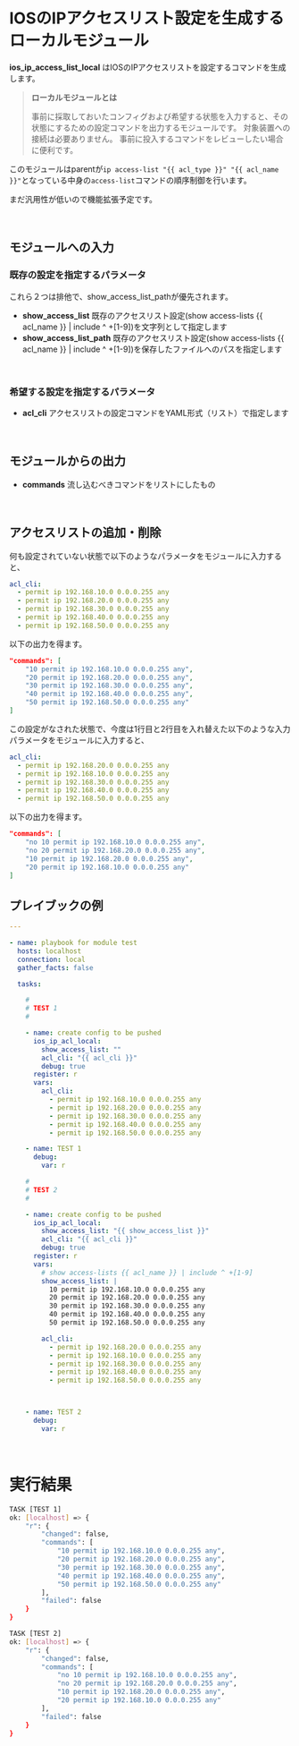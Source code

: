 # IOSのIPアクセスリスト設定を生成するローカルモジュール

**ios_ip_access_list_local** はIOSのIPアクセスリストを設定するコマンドを生成します。

> **ローカルモジュールとは**
>
> 事前に採取しておいたコンフィグおよび希望する状態を入力すると、その状態にするための設定コマンドを出力するモジュールです。
> 対象装置への接続は必要ありません。
> 事前に投入するコマンドをレビューしたい場合に便利です。

このモジュールはparentが`ip access-list "{{ acl_type }}" "{{ acl_name }}"`となっている中身の`access-list`コマンドの順序制御を行います。

まだ汎用性が低いので機能拡張予定です。

<br>

## モジュールへの入力

### 既存の設定を指定するパラメータ

これら２つは排他で、show_access_list_pathが優先されます。

- **show_access_list** 既存のアクセスリスト設定(show access-lists {{ acl_name }} | include ^ +[1-9])を文字列として指定します
- **show_access_list_path** 既存のアクセスリスト設定(show access-lists {{ acl_name }} | include ^ +[1-9])を保存したファイルへのパスを指定します

<br>

### 希望する設定を指定するパラメータ

- **acl_cli** アクセスリストの設定コマンドをYAML形式（リスト）で指定します

<br>

## モジュールからの出力

- **commands** 流し込むべきコマンドをリストにしたもの

<br>

## アクセスリストの追加・削除

何も設定されていない状態で以下のようなパラメータをモジュールに入力すると、

```yaml
acl_cli:
  - permit ip 192.168.10.0 0.0.0.255 any
  - permit ip 192.168.20.0 0.0.0.255 any
  - permit ip 192.168.30.0 0.0.0.255 any
  - permit ip 192.168.40.0 0.0.0.255 any
  - permit ip 192.168.50.0 0.0.0.255 any
```

以下の出力を得ます。

```json
"commands": [
    "10 permit ip 192.168.10.0 0.0.0.255 any",
    "20 permit ip 192.168.20.0 0.0.0.255 any",
    "30 permit ip 192.168.30.0 0.0.0.255 any",
    "40 permit ip 192.168.40.0 0.0.0.255 any",
    "50 permit ip 192.168.50.0 0.0.0.255 any"
]
```

この設定がなされた状態で、今度は1行目と2行目を入れ替えた以下のような入力パラメータをモジュールに入力すると、

```yaml
acl_cli:
  - permit ip 192.168.20.0 0.0.0.255 any
  - permit ip 192.168.10.0 0.0.0.255 any
  - permit ip 192.168.30.0 0.0.0.255 any
  - permit ip 192.168.40.0 0.0.0.255 any
  - permit ip 192.168.50.0 0.0.0.255 any
```

以下の出力を得ます。

```json
"commands": [
    "no 10 permit ip 192.168.10.0 0.0.0.255 any",
    "no 20 permit ip 192.168.20.0 0.0.0.255 any",
    "10 permit ip 192.168.20.0 0.0.0.255 any",
    "20 permit ip 192.168.10.0 0.0.0.255 any"
]
```

## プレイブックの例

```yaml
---

- name: playbook for module test
  hosts: localhost
  connection: local
  gather_facts: false

  tasks:

    #
    # TEST 1
    #

    - name: create config to be pushed
      ios_ip_acl_local:
        show_access_list: ""
        acl_cli: "{{ acl_cli }}"
        debug: true
      register: r
      vars:
        acl_cli:
          - permit ip 192.168.10.0 0.0.0.255 any
          - permit ip 192.168.20.0 0.0.0.255 any
          - permit ip 192.168.30.0 0.0.0.255 any
          - permit ip 192.168.40.0 0.0.0.255 any
          - permit ip 192.168.50.0 0.0.0.255 any

    - name: TEST 1
      debug:
        var: r

    #
    # TEST 2
    #

    - name: create config to be pushed
      ios_ip_acl_local:
        show_access_list: "{{ show_access_list }}"
        acl_cli: "{{ acl_cli }}"
        debug: true
      register: r
      vars:
        # show access-lists {{ acl_name }} | include ^ +[1-9]
        show_access_list: |
          10 permit ip 192.168.10.0 0.0.0.255 any
          20 permit ip 192.168.20.0 0.0.0.255 any
          30 permit ip 192.168.30.0 0.0.0.255 any
          40 permit ip 192.168.40.0 0.0.0.255 any
          50 permit ip 192.168.50.0 0.0.0.255 any

        acl_cli:
          - permit ip 192.168.20.0 0.0.0.255 any
          - permit ip 192.168.10.0 0.0.0.255 any
          - permit ip 192.168.30.0 0.0.0.255 any
          - permit ip 192.168.40.0 0.0.0.255 any
          - permit ip 192.168.50.0 0.0.0.255 any



    - name: TEST 2
      debug:
        var: r

```

<br>

# 実行結果

```bash
TASK [TEST 1]
ok: [localhost] => {
    "r": {
        "changed": false,
        "commands": [
            "10 permit ip 192.168.10.0 0.0.0.255 any",
            "20 permit ip 192.168.20.0 0.0.0.255 any",
            "30 permit ip 192.168.30.0 0.0.0.255 any",
            "40 permit ip 192.168.40.0 0.0.0.255 any",
            "50 permit ip 192.168.50.0 0.0.0.255 any"
        ],
        "failed": false
    }
}

TASK [TEST 2]
ok: [localhost] => {
    "r": {
        "changed": false,
        "commands": [
            "no 10 permit ip 192.168.10.0 0.0.0.255 any",
            "no 20 permit ip 192.168.20.0 0.0.0.255 any",
            "10 permit ip 192.168.20.0 0.0.0.255 any",
            "20 permit ip 192.168.10.0 0.0.0.255 any"
        ],
        "failed": false
    }
}
```
